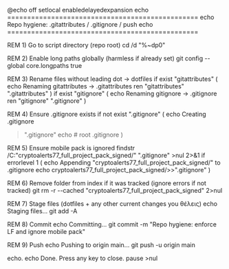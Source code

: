 @echo off
setlocal enabledelayedexpansion
echo ================================================
echo  Repo hygiene: .gitattributes / .gitignore / push
echo ================================================

REM 1) Go to script directory (repo root)
cd /d "%~dp0"

REM 2) Enable long paths globally (harmless if already set)
git config --global core.longpaths true

REM 3) Rename files without leading dot -> dotfiles
if exist "gitattributes" (
  echo Renaming gitattributes -> .gitattributes
  ren "gitattributes" ".gitattributes"
)
if exist "gitignore" (
  echo Renaming gitignore -> .gitignore
  ren "gitignore" ".gitignore"
)

REM 4) Ensure .gitignore exists
if not exist ".gitignore" (
  echo Creating .gitignore
  > ".gitignore" echo # root .gitignore
)

REM 5) Ensure mobile pack is ignored
findstr /C:"cryptoalerts77_full_project_pack_signed/" ".gitignore" >nul 2>&1
if errorlevel 1 (
  echo Appending "cryptoalerts77_full_project_pack_signed/" to .gitignore
  echo cryptoalerts77_full_project_pack_signed/>>".gitignore"
)

REM 6) Remove folder from index if it was tracked (ignore errors if not tracked)
git rm -r --cached "cryptoalerts77_full_project_pack_signed" 2>nul

REM 7) Stage files (dotfiles + any other current changes you θέλεις)
echo Staging files...
git add -A

REM 8) Commit
echo Committing...
git commit -m "Repo hygiene: enforce LF and ignore mobile pack"

REM 9) Push
echo Pushing to origin main...
git push -u origin main

echo.
echo Done. Press any key to close.
pause >nul
